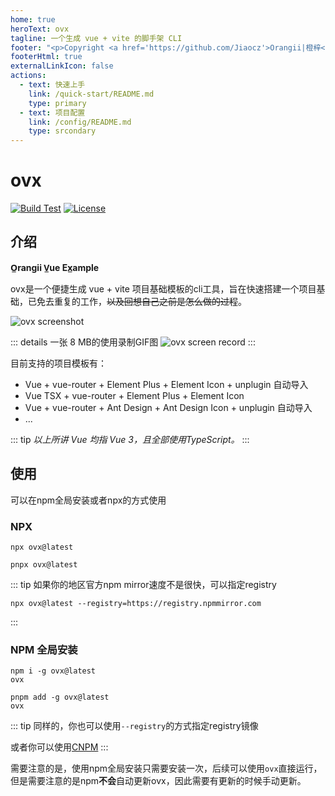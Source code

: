 ```yaml
---
home: true
heroText: ovx
tagline: 一个生成 vue + vite 的脚手架 CLI
footer: "<p>Copyright <a href='https://github.com/Jiaocz'>Orangii|橙梓</a> 2022.<br /><code>ovx</code> published under MIT, document published under CC-BY-4.0.</p>"
footerHtml: true
externalLinkIcon: false
actions:
  - text: 快速上手
    link: /quick-start/README.md
    type: primary
  - text: 项目配置
    link: /config/README.md
    type: srcondary
---
```

# ovx <Badge type="tip" text="v2" vertical="top" />
[![Build Test](https://github.com/Jiaocz/ovx/actions/workflows/build-test.yml/badge.svg)](https://github.com/Jiaocz/ovx/actions/workflows/build-test.yml) [![License](https://img.shields.io/github/license/Jiaocz/ovx)](https://github.com/Jiaocz/ovx/blob/main/LICENSE)
## 介绍
**O̲rangii V̲ue Ex̲ample**

ovx是一个便捷生成 vue + vite 项目基础模板的cli工具，旨在快速搭建一个项目基础，已免去重复的工作，~~以及回想自己之前是怎么做的过程~~。

![ovx screenshot](/images/ovx.jpg)

::: details 一张 8 MB的使用录制GIF图
![ovx screen record](/images/ovx.gif)
:::

目前支持的项目模板有：
- Vue + vue-router + Element Plus + Element Icon + unplugin 自动导入
- Vue TSX + vue-router + Element Plus + Element Icon
- Vue + vue-router + Ant Design + Ant Design Icon + unplugin 自动导入
- ...

::: tip
_以上所讲 Vue 均指 Vue 3，且全部使用TypeScript。_
:::

## 使用
可以在npm全局安装或者npx的方式使用

### NPX <Badge type="tip" text="推荐" vertical="top" />

<CodeGroup>
  <CodeGroupItem title="NPM">

```bash:no-line-numbers
npx ovx@latest
```

  </CodeGroupItem>

  <CodeGroupItem title="PNPM" active>

```bash:no-line-numbers
pnpx ovx@latest
```

  </CodeGroupItem>
</CodeGroup>

::: tip
如果你的地区官方npm mirror速度不是很快，可以指定registry
```shell
npx ovx@latest --registry=https://registry.npmmirror.com
```
:::

### NPM 全局安装

<CodeGroup>
  <CodeGroupItem title="NPM">

```bash:no-line-numbers
npm i -g ovx@latest
ovx
```

  </CodeGroupItem>

  <CodeGroupItem title="PNPM" active>

```bash:no-line-numbers
pnpm add -g ovx@latest
ovx
```

  </CodeGroupItem>
</CodeGroup>

::: tip
同样的，你也可以使用`--registry`的方式指定registry镜像

或者你可以使用[CNPM](https://github.com/cnpm/cnpm)
:::

需要注意的是，使用npm全局安装只需要安装一次，后续可以使用`ovx`直接运行，但是需要注意的是npm**不会**自动更新ovx，因此需要有更新的时候手动更新。